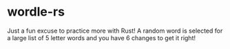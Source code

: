 # wordle-rs

Just a fun excuse to practice more with Rust!
A random word is selected for a large list of 5 letter words and you have 6 changes to get it right!
